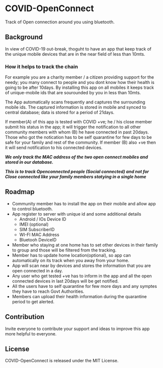 # COVID-OpenConnect
Track of Open connection around you using bluetooth.

## Background
In view of COVID-19 out-break, thoguht to have an app that keep track of the unique mobile devices that are in the near field of less than 10mts.

### How it helps to track the chain
For example you are a charity member / a citizen providing support for the needy; you many connect to people and you dont know how their health is going to be after 10days. By installing this app on all mobiles it keeps track of unique-mobile ids that are sourounded by you in less than 10mts. 

The App automatically scans frequently and captures the surrounding mobile ids. The captured information is stored in mobile and synced to central database; data is stored for a period of 21days.

If member(A) of this app is tested with COVID +ve; he / his close member submit his status in the app; it will trigger the notification to all other community members with whom (B) he have connected in past 20days. Those who got the notication has to be self quarantine for few days to be safe for your family and rest of the community. If member (B) also +ve then it will send notification to his connected devices. 

***We only track the MAC address of the two open connect mobiles and stored in our database.***

***This is to track Openconnected people (Social connected) and not for Close connected like your family members statying in a single home***

## Roadmap
- Community member has to install the app on their mobile and allow app to control bluetooth.
- App register to server with unique id and some additional details
  - Android / IOs Device ID
  - IMEI (optional)
  - SIM SubscriberID
  - WI-FI MAC Address
  - Bluetooh DeviceID
- Member who staying at one home has to set other devices in their family to group and those will be filtered from the tracking.
- Member has to update home location(optional), so app can automatically on its track when you away from your home.
- App will scan near by devices and stores the information that you are open connected in a day.
- Any user who get tested +ve has to inform in the app and all the open connected devices in last 20days will be get notified.
- All the users have to self quarantine for few more days and any symptes they have to reach Govt Authorities.
- Members can upload their health information during the quarantine period to get alerted.

## Contribution
Invite everyone to contribute your support and ideas to improve this app more helpful to everyone.

## License
COVID-OpenConnect is released under the MIT License.
